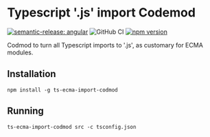 # Typescript '.js' import Codemod

[![semantic-release: angular](https://img.shields.io/badge/semantic--release-angular-e10079?logo=semantic-release)](https://github.com/semantic-release/semantic-release)
![GitHub CI](https://github.com/BrightNight-Energy/ts-ecma-import-codmod/actions/workflows/cicd.yml/badge.svg)
[![npm version](https://badge.fury.io/js/ts-ecma-import-codmod.svg)](https://badge.fury.io/js/ts-ecma-import-codmod)

Codmod to turn all Typescript imports to '.js', as customary for ECMA modules.

## Installation

```shell
npm install -g ts-ecma-import-codmod
````

## Running

```shell
ts-ecma-import-codmod src -c tsconfig.json
```

